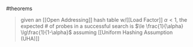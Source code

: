 #theorems 

>given an [[Open Addressing]] hash table w/[[Load Factor]] $\alpha < 1$, the expected # of probes in a successful search is $\le \frac{1}{\alpha} \lg\frac{1}{1-\alpha}$ assuming [[Uniform Hashing Assumption (UHA)]] 